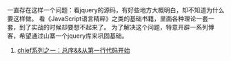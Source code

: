 一直存在这样一个问题：看jquery的源码，有好些地方大概明白，却不知道为什么要这样做。
看《JavaScript语言精粹》之类的基础书籍，里面各种理论一套一套，到了实战的时候却要想不起来了。
为了解决这个问题，特意开辟一系列博客，希望通过山寨一个jquery库来巩固基础。

1. [chief系列之一：总序&&从第一行代码开始](https://github.com/youngwind/blog/issues/60)